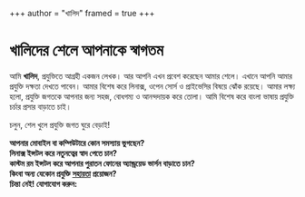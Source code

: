 +++
author = "খালিদ"
framed = true
+++
# খালিদের শেলে আপনাকে স্বাগতম

আমি **খালিদ**, প্রযুক্তিতে আগ্রহী একজন লেখক। আর আপনি এখন প্রবেশ করেছেন আমার শেলে। এখানে আপনি আমার প্রযুক্তি দক্ষতা দেখতে পাবেন। আমার বিশেষ করে লিনাক্স, ওপেন সোর্স ও প্রাইভেসির বিষয়ে ঝোঁক রয়েছে। আমার লক্ষ্য হলো, প্রযুক্তি জগতকে আপনার জন্য সহজ, বোধগম্য ও আনন্দদায়ক করে তোলা। আমি বিশেষ করে বাংলা ভাষায় প্রযুক্তি চর্চার প্রসার বাড়াতে চাই।

চলুন, শেল খুলে প্রযুক্তি জগত ঘুরে বেড়াই!

__আপনার মোবাইল বা কম্পিউটারে কোন সমস্যায় ভুগছেন?__  
__লিনাক্স ইন্সটল করে নতুনত্বের স্বাদ পেতে চান?__  
__কাস্টম রম ইন্সটল করে আপনার পুরাতন ফোনের অ্যান্ড্রয়েড ভার্সন বাড়াতে চান?__  
__কিংবা অন্য যেকোন প্রযুক্তি [সহায়তা](https://blog.khalidrafi.me/bn/services/) প্রয়োজন?__  
__চিন্তা নেই! যোগাযোগ করুন:__

<div class="social-icon">
    <a href="mailto:khalidrafi.twzde@slmail.me" class="nf nf-cod-mail"></a>
    <a href="https://t.me/khalidershell" class="nf nf-fae-telegram"></a>
    <a href="https://x.com/khalidershell" class="nf nf-dev-twitter"></a>
    <a href="https://www.facebook.com/profile.php?id=61575714120165" class="nf nf-fa-facebook"></a>
</div>
